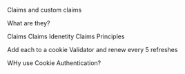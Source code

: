 Claims and custom claims

What are they?

Claims
Claims Idenetity
Claims Principles

Add each to a cookie
Validator and renew every 5 refreshes


WHy use Cookie Authentication?